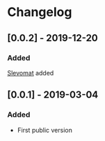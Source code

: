 # Changelog

## [0.0.2] - 2019-12-20
### Added
[Slevomat](https://github.com/slevomat/coding-standard) added

## [0.0.1] - 2019-03-04
### Added
* First public version
